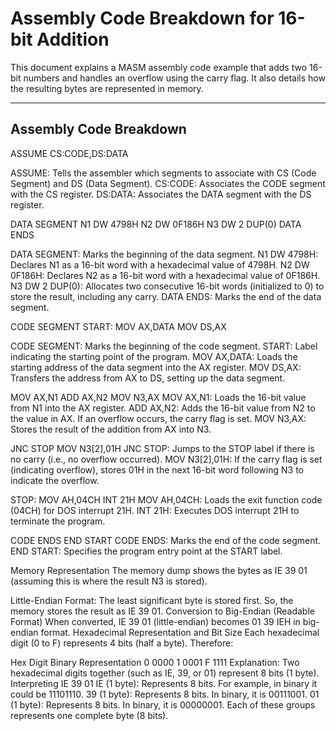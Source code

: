 # Assembly Code Breakdown for 16-bit Addition

This document explains a MASM assembly code example that adds two 16-bit numbers and handles an overflow using the carry flag. It also details how the resulting bytes are represented in memory.

---



## Assembly Code Breakdown
ASSUME CS:CODE,DS:DATA

ASSUME: Tells the assembler which segments to associate with CS (Code Segment) and DS (Data Segment).
CS:CODE: Associates the CODE segment with the CS register.
DS:DATA: Associates the DATA segment with the DS register.

DATA SEGMENT
N1 DW 4798H
N2 DW 0F186H
N3 DW 2 DUP(0)
DATA ENDS

DATA SEGMENT: Marks the beginning of the data segment.
N1 DW 4798H: Declares N1 as a 16-bit word with a hexadecimal value of 4798H.
N2 DW 0F186H: Declares N2 as a 16-bit word with a hexadecimal value of 0F186H.
N3 DW 2 DUP(0): Allocates two consecutive 16-bit words (initialized to 0) to store the result, including any carry.
DATA ENDS: Marks the end of the data segment.

CODE SEGMENT
START:
    MOV AX,DATA
    MOV DS,AX

CODE SEGMENT: Marks the beginning of the code segment.
START: Label indicating the starting point of the program.
MOV AX,DATA: Loads the starting address of the data segment into the AX register.
MOV DS,AX: Transfers the address from AX to DS, setting up the data segment.

  MOV AX,N1
    ADD AX,N2
    MOV N3,AX
MOV AX,N1: Loads the 16-bit value from N1 into the AX register.
ADD AX,N2: Adds the 16-bit value from N2 to the value in AX. If an overflow occurs, the carry flag is set.
MOV N3,AX: Stores the result of the addition from AX into N3.

JNC STOP
    MOV N3[2],01H
JNC STOP: Jumps to the STOP label if there is no carry (i.e., no overflow occurred).
MOV N3[2],01H: If the carry flag is set (indicating overflow), stores 01H in the next 16-bit word following N3 to indicate the overflow.

STOP: 
    MOV AH,04CH
    INT 21H
MOV AH,04CH: Loads the exit function code (04CH) for DOS interrupt 21H.
INT 21H: Executes DOS interrupt 21H to terminate the program.

CODE ENDS
END START
CODE ENDS: Marks the end of the code segment.
END START: Specifies the program entry point at the START label.

Memory Representation
The memory dump shows the bytes as IE 39 01 (assuming this is where the result N3 is stored).

Little-Endian Format:
The least significant byte is stored first. So, the memory stores the result as IE 39 01.
Conversion to Big-Endian (Readable Format)
When converted, IE 39 01 (little-endian) becomes 01 39 IEH in big-endian format.
Hexadecimal Representation and Bit Size
Each hexadecimal digit (0 to F) represents 4 bits (half a byte). Therefore:

Hex Digit	Binary Representation
0	0000
1	0001
F	1111
Explanation: Two hexadecimal digits together (such as IE, 39, or 01) represent 8 bits (1 byte).
Interpreting IE 39 01
IE (1 byte):
Represents 8 bits. For example, in binary it could be 11101110.
39 (1 byte):
Represents 8 bits. In binary, it is 00111001.
01 (1 byte):
Represents 8 bits. In binary, it is 00000001.
Each of these groups represents one complete byte (8 bits).